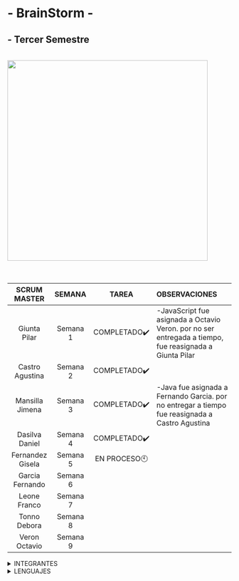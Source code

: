 # - BrainStorm -

## - Tercer Semestre
</br>


<img src="https://github.com/CodeSystem2022/BrainStorm-TercerSemestre/assets/113069344/05c71d0b-876c-4cce-abf7-76f2250003a6>" width="450" height="450" align="center"/>



</br>
</br>
</br>

| SCRUM  MASTER    | SEMANA        |         TAREA         |    OBSERVACIONES        |            
| :---:            | :---:          |:---:                  |:---                 |               
| Giunta Pilar     | Semana 1      |   COMPLETADO✔️        |-JavaScript fue asignada a Octavio Veron. por no ser entregada a tiempo, fue reasignada a Giunta Pilar              |                       
| Castro Agustina  | Semana 2      |    COMPLETADO✔️       | | 
| Mansilla Jimena  | Semana 3      |  COMPLETADO✔️       |-Java fue asignada a Fernando Garcia. por no entregar a tiempo fue reasignada a Castro Agustina                         | 
| Dasilva Daniel   | Semana 4      |   COMPLETADO✔️        |                         | 
| Fernandez Gisela | Semana 5      |  EN PROCESO:clock10:  |                         | 
| Garcia Fernando  | Semana 6      |                       |                         | 
| Leone Franco     | Semana 7      |                       |                         | 
| Tonno Debora     | Semana 8      |                       |                         | 
| Veron Octavio    | Semana 9      |                       |                         | 


<details><summary>INTEGRANTES</summary>
<p>


```ruby
► Castro Agustina   
► Dasilva Daniel   
► Giunta Pilar   
► Fernandez Gisela  
► Fernando Garcia  
► Franco Leone  
► Mansilla Jimena  
► Tonno Debora  
► Veron Octavio 
```



</p>
</details>
<details><summary>LENGUAJES </summary>
<p>
</br>


<img src="https://github.com/CodeSystem2022/BrainStorm-TercerSemestre/assets/113069344/26f1b700-dbd0-483a-a655-78ce8d80f580>" width="130" height="130" align="left"/>
<img src="https://github.com/CodeSystem2022/BrainStorm-TercerSemestre/assets/113069344/e7a7e4a5-7259-4a38-b027-6ffd736af6fc>" width="150" height="150" align="left"/>
<img src="https://github.com/CodeSystem2022/BrainStorm-TercerSemestre/assets/113069344/07686250-aceb-48fa-95d3-0b951565a184>" width="130" height="130" align="left"/>
<img src="https://github.com/CodeSystem2022/BrainStorm-TercerSemestre/assets/113069344/a86cc743-62a6-4a22-b5a8-e028cb6855e6>" width="130" height="130" align="rigth"/>
  
</p>
</details>
